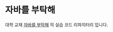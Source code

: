 # 자바를 부탁해
대학 교재 [자바를 부탁해](http://www.kyobobook.co.kr/product/detailViewKor.laf?mallGb=KOR&ejkGb=KOR&barcode=9791156645672) 의 실습 코드 리파지터리 입니다.
